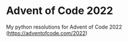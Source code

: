 # Advent of Code 2022
My python resolutions for Advent of Code 2022 (https://adventofcode.com/2022)
